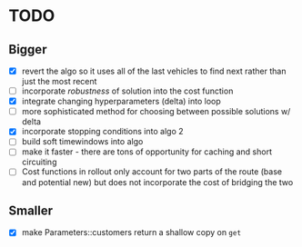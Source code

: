 # TODO


## Bigger
- [x] revert the algo so it uses all of the last vehicles to find next rather than
just the most recent
- [ ] incorporate *robustness* of solution into the cost function
- [x] integrate changing hyperparameters (delta) into loop
- [ ] more sophisticated method for choosing between possible solutions w/ delta
- [x] incorporate stopping conditions into algo 2
- [ ] build soft timewindows into algo
- [ ] make it faster - there are tons of opportunity for caching and short circuiting
- [ ] Cost functions in rollout only account for two parts of the route 
(base and potential new) but does not incorporate the cost of bridging the two

## Smaller
- [x] make Parameters::customers return a shallow copy on `get`


